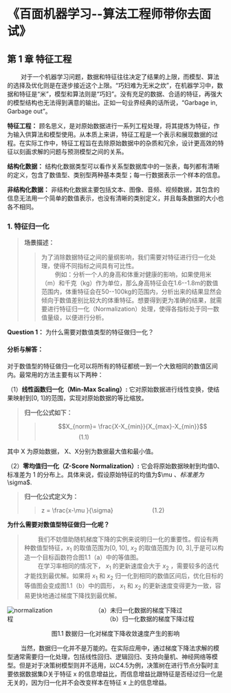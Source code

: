 
# 《百面机器学习--算法工程师带你去面试》

##  第 1 章 特征工程

&nbsp;&nbsp;&nbsp;&nbsp;&nbsp;&nbsp;&nbsp;&nbsp;对于一个机器学习问题，数据和特征往往决定了结果的上限，而模型、算法的选择及优化则是在逐步接近这个上限。“巧妇难为无米之炊”，在机器学习中，数据和特征是“米”，模型和算法则是“巧妇”。没有充足的数据、合适的特征，再强大的模型结构也无法得到满意的输出。正如一句业界经典的话所说，“Garbage in, Garbage out”。

**特征工程：**  顾名思义，是对原始数据进行一系列工程处理，将其提炼为特征，作为输入供算法和模型使用。从本质上来讲，特征工程是一个表示和展现数据的过程。在实际工作中，特征工程旨在去除原始数据中的杂质和冗余，设计更高效的特征以刻画求解的问题与预测模型之间的关系。

**结构化数据：** 结构化数据类型可以看作关系型数据库中的一张表，每列都有清晰的定义，包含了数值型、类别型两种基本类型；每一行数据表示一个样本的信息。

**非结构化数据：** 非结构化数据主要包括文本、图像、音频、视频数据，其包含的信息无法用一个简单的数值表示，也没有清晰的类别定义，并且每条数据的大小也各不相同。

###  1. 特征归一化

> **场景描述：**
>> 为了消除数据特征之间的量纲影响，我们需要对特征进行归一化处理，使得不同指标之间具有可比性。   
&nbsp;&nbsp;&nbsp;&nbsp;&nbsp;&nbsp;&nbsp;&nbsp;例如：分析一个人的身高和体重对健康的影响，如果使用米（m）和千克（kg）作为单位，那么身高特征会在1.6--1.8m的数值范围内，体重特征会在50--100kg的范围内，分析出来的结果显然会倾向于数值差别比较大的体重特征。想要得到更为准确的结果，就需要进行特征归一化（Normalization）处理，使得各指标处于同一数值量级，以便进行分析。

**Question 1：**  为什么需要对数值类型的特征做归一化？

#### **分析与解答：**

对于数值型的特征做归一化可以将所有的特征都统一到一个大致相同的数值区间内。最常用的方法主要有以下两种：  

（1）**线性函数归一化（Min-Max Scaling）:** 它对原始数据进行线性变换，使结果映射到[0, 1]的范围，实现对原始数据的等比缩放。

> **归一化公式如下：**  
>> $$X_{norm}= \frac{X-X_{min}}{X_{max}-X_{min}}$$   &nbsp;&nbsp;&nbsp;&nbsp;&nbsp;&nbsp;&nbsp;&nbsp;&nbsp;&nbsp; &nbsp;&nbsp;&nbsp;&nbsp;&nbsp;&nbsp;&nbsp;&nbsp;&nbsp;&nbsp;   (1.1) 

其中 X 为原始数据， X、X分别为数据最大值和最小值。

（2）**零均值归一化（Z-Score Normalization）:** 它会将原始数据映射到均值0、标准差为 1 的分布上。具体来说，假设原始特征的均值为$\mu $、标准差为$\sigma$.
>**归一化公式定义为：**    
>> z = \frac{x-\mu }{\sigma} &nbsp;&nbsp;&nbsp;&nbsp;&nbsp;&nbsp;&nbsp;&nbsp;&nbsp;&nbsp; &nbsp;&nbsp;&nbsp;&nbsp;&nbsp;&nbsp;&nbsp;&nbsp;&nbsp;&nbsp;   (1.2)    

**为什么需要对数值型特征做归一化呢？**  
>&nbsp;&nbsp;&nbsp;&nbsp;&nbsp;&nbsp;&nbsp;&nbsp;我们不妨借助随机梯度下降的实例来说明归一化的重要性。假设有两种数值型特征，$x_{1}$ 的取值范围为[0, 10], $x_{2}$ 的取值范围为 [0, 3],于是可以构造一个目标函数符合图1.1（a）中的等值图。  
>&nbsp;&nbsp;&nbsp;&nbsp;&nbsp;&nbsp;&nbsp;&nbsp;在学习率相同的情况下， $x_{1}$ 的更新速度会大于 $x_{2}$ ，需要较多的迭代才能找到最优解。如果将 $x_{1}$ 和 $x_{2}$ 归一化到相同的数值区间后，优化目标的等值图会变成图1.1（b）中的圆形， $x_{1}$ 和 $x_{2}$ 的更新速度变得更为一致，容易更快地通过梯度下降找到最优解。  

![normalization](https://timgsa.baidu.com/timg?image&quality=80&size=b9999_10000&sec=1536127304605&di=d70a58f075363e8ff5e205fa13ae7810&imgtype=0&src=http%3A%2F%2Fox5l2b8f4.bkt.clouddn.com%2Fimages%2F%25E6%25B7%25B1%25E5%25BA%25A6%25E5%25AD%25A6%25E4%25B9%25A0-%25E5%258A%25A0%25E5%25BF%25AB%25E5%25AD%25A6%25E4%25B9%25A0%25E9%2580%259F%25E5%25BA%25A6%2Fnormalize_input_1.png "归一化")
&nbsp;&nbsp;&nbsp;&nbsp;&nbsp;&nbsp;&nbsp;&nbsp;&nbsp;&nbsp;&nbsp;&nbsp;&nbsp;&nbsp;&nbsp;&nbsp;&nbsp;&nbsp;&nbsp;&nbsp;&nbsp;&nbsp;&nbsp;&nbsp;（a）未归一化数据的梯度下降过程&nbsp;&nbsp;&nbsp;&nbsp;&nbsp;&nbsp;&nbsp;&nbsp;&nbsp;&nbsp;&nbsp;&nbsp;&nbsp;&nbsp;&nbsp;&nbsp;&nbsp;&nbsp;&nbsp;&nbsp;&nbsp;&nbsp;&nbsp;&nbsp;&nbsp;&nbsp;&nbsp;&nbsp;&nbsp;&nbsp;&nbsp;&nbsp;&nbsp;&nbsp;&nbsp;&nbsp;&nbsp;&nbsp;&nbsp;&nbsp;&nbsp;&nbsp;&nbsp;&nbsp;&nbsp;&nbsp;&nbsp;&nbsp;&nbsp;&nbsp;&nbsp;&nbsp;&nbsp;&nbsp;&nbsp;（b）归一化数据的梯度下降过程
&nbsp;&nbsp;&nbsp;&nbsp;&nbsp;&nbsp;&nbsp;&nbsp;&nbsp;<center>图1.1 数据归一化对梯度下降收敛速度产生的影响</center>

&nbsp;&nbsp;&nbsp;&nbsp;&nbsp;&nbsp;&nbsp;&nbsp;当然，数据归一化并不是万能的。在实际应用中，通过梯度下降法求解的模型通常需要归一化处理，包括线性回归、逻辑回归、支持向量机、神经网络等模型。但是对于决策树模型则并不适用，以C4.5为例，决策树在进行节点分裂时主要依据数据集D关于特征 x 的信息增益比，而信息增益比跟特征是否经过归一化是无关的，因为归一化并不会改变样本在特征 x 上的信息增益。

